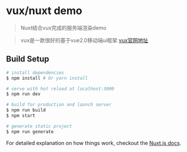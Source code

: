 # vux/nuxt demo

> Nuxt结合vux完成的服务端渲染demo

> vux是一款很好的基于vue2.0移动端ui框架 [vux官网地址](https:/vux.li)

## Build Setup

``` bash
# install dependencies
$ npm install # Or yarn install

# serve with hot reload at localhost:3000
$ npm run dev

# build for production and launch server
$ npm run build
$ npm start

# generate static project
$ npm run generate
```

For detailed explanation on how things work, checkout the [Nuxt.js docs](https://github.com/nuxt/nuxt.js).
